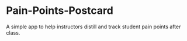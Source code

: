 # Pain-Points-Postcard
A simple app to help instructors distill and track student pain points after class.
